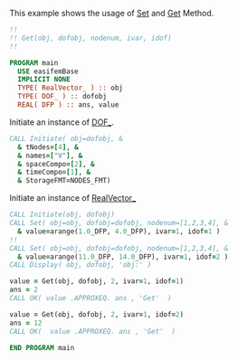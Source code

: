 This example shows the usage of [Set](Set.md) and [Get](Get.md) Method.

```fortran
!!
!! Get(obj, dofobj, nodenum, ivar, idof)
!!
```

```fortran
PROGRAM main
  USE easifemBase
  IMPLICIT NONE
  TYPE( RealVector_ ) :: obj
  TYPE( DOF_ ) :: dofobj
  REAL( DFP ) :: ans, value
```

Initiate an instance of [DOF_](../DOF/DOF_.md).

```fortran
CALL Initiate( obj=dofobj, &
  & tNodes=[4], &
  & names=["V"], &
  & spaceCompo=[2], &
  & timeCompo=[1], &
  & StorageFMT=NODES_FMT)
```

Initiate an instance of [RealVector_](RealVector_.md)

```fortran
CALL Initiate(obj, dofobj)
CALL Set( obj=obj, dofobj=dofobj, nodenum=[1,2,3,4], &
  & value=arange(1.0_DFP, 4.0_DFP), ivar=1, idof=1 )
!!
CALL Set( obj=obj, dofobj=dofobj, nodenum=[1,2,3,4], &
  & value=arange(11.0_DFP, 14.0_DFP), ivar=1, idof=2 )
CALL Display( obj, dofobj, 'obj:' )
```

```fortran
value = Get(obj, dofobj, 2, ivar=1, idof=1)
ans = 2
CALL OK( value .APPROXEQ. ans , 'Get'  )
```

```fortran
value = Get(obj, dofobj, 2, ivar=1, idof=2)
ans = 12
CALL OK(  value .APPROXEQ. ans , 'Get'  )
```

```fortran
END PROGRAM main
```
